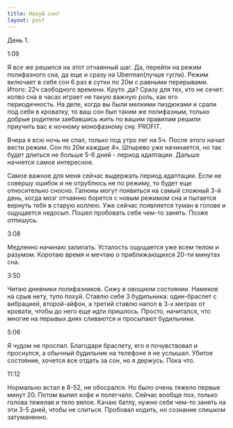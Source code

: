 ```yaml
---
title: Нахуй сон!
layout: post
---
```


День 1.

1:09

Я все же решился на этот отчаянный шаг. Да, перейти на режим полифазного сна, да еще и сразу на Uberman(лучше гугли). Режим включает в себя сон 6 раз в сутки по 20м с равными перерывами. Итого: 22ч свободного времени. Круто ,да?
Сразу для тех, кто не сечет: колво сна в часах играет не такую важную роль, как его периодичность. На деле, когда вы были мелкими пиздюками и срали под себя в кроватку, то ваш сон был таким же полифазным, только добрые родители заебавшись жить по вашим правилам решили приучить вас к ночному монофазному сну. PROFIT.

Вчера я всю ночь не спал, только под утро лег на 5ч. После этого начал вести режим. Сон по 20м каждые 4ч. Штырево уже начинается, но так будет длиться не больше 5-6 дней - период адаптации. Дальше начнется самое интересное.

Самое важное для меня сейчас выдержать период адаптации. Если не совершу ошибок и не отрублюсь не по режиму, то будет еще относительно сносно. Галюны могут появиться на самый сложный 3-й день, когда мозг отчаянно борется с новым режимом сна и пытается вернуть тебя в старую коллею.
Уже сейчас появляется туман в голове и ощущается недосып. Пошел пробовать себя чем-то занять. Позже отпишусь.

3:08

Медленно начинаю залипать. Усталость ощущается уже всем телом и разумом. Коротаю время и мечтаю о приближающихся 20-ти минутах сна.

3:50

Читаю дневники полифазников. Сижу в овощном состоянии. Намеков на срыв нету, тупо похуй. Ставлю себе 3 будильника: один-браслет с вибрацией, второй-айфон, а третий ставлю напол в 3-х метрах от кровати, чтобы до него еще идти пришлось. Просто, начитался, что многие на перывых днях сливаются и просыпают будильники.

5:06

Я чудом не проспал. Благодаря браслету, его я почувствовал и проснулся, а обычный будильник на телефоне я не услышал.
Убитое состояние, хочется все отдать за сон, но я держусь. Пока что.

11:12

Нормально встал в 8-52, не обосрался. Но было очень тяжело первые минут 20. Потом выпил кофе и полегчало. Сейчас вообще пох, только голова тяжелая и тело вялое. Качаю батлу, нужно себя чем-то занять на эти 3-5 дней, чтобы не слиться. Пробовал кодить, но сознание слишком затуманенно.
